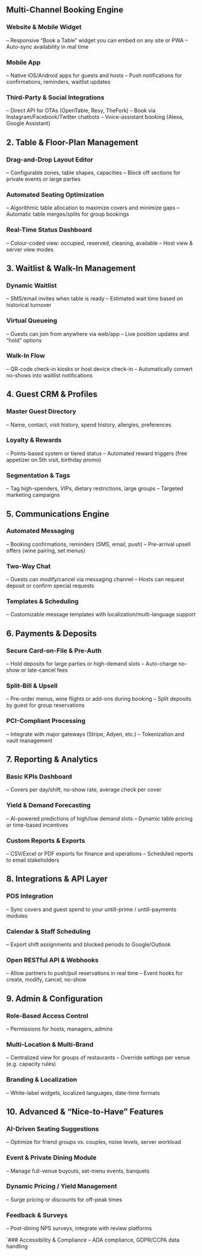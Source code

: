 ## Multi-Channel Booking Engine

### Website & Mobile Widget
– Responsive “Book a Table” widget you can embed on any site or PWA
– Auto-sync availability in real time

### Mobile App
– Native iOS/Android apps for guests and hosts
– Push notifications for confirmations, reminders, waitlist updates

### Third-Party & Social Integrations
– Direct API for OTAs (OpenTable, Resy, TheFork)
– Book via Instagram/Facebook/Twitter chatbots
– Voice-assistant booking (Alexa, Google Assistant)

## 2. Table & Floor-Plan Management

### Drag-and-Drop Layout Editor
– Configurable zones, table shapes, capacities
– Block off sections for private events or large parties

### Automated Seating Optimization
– Algorithmic table allocation to maximize covers and minimize gaps
– Automatic table merges/splits for group bookings

### Real-Time Status Dashboard
– Colour-coded view: occupied, reserved, cleaning, available
– Host view & server view modes

## 3. Waitlist & Walk-In Management
### Dynamic Waitlist
– SMS/email invites when table is ready
– Estimated wait time based on historical turnover

### Virtual Queueing
– Guests can join from anywhere via web/app
– Live position updates and “hold” options

### Walk-In Flow
– QR-code check-in kiosks or host device check-in
– Automatically convert no-shows into waitlist notifications

## 4. Guest CRM & Profiles
### Master Guest Directory
– Name, contact, visit history, spend history, allergies, preferences

### Loyalty & Rewards
– Points-based system or tiered status
– Automated reward triggers (free appetizer on 5th visit, birthday promo)

### Segmentation & Tags
– Tag high-spenders, VIPs, dietary restrictions, large groups
– Targeted marketing campaigns

## 5. Communications Engine
### Automated Messaging
– Booking confirmations, reminders (SMS, email, push)
– Pre-arrival upsell offers (wine pairing, set menus)

### Two-Way Chat
– Guests can modify/cancel via messaging channel
– Hosts can request deposit or confirm special requests

### Templates & Scheduling
– Customizable message templates with localization/multi-language support

## 6. Payments & Deposits
### Secure Card-on-File & Pre-Auth
– Hold deposits for large parties or high-demand slots
– Auto-charge no-show or late-cancel fees

### Split-Bill & Upsell
– Pre-order menus, wine flights or add-ons during booking
– Split deposits by guest for group reservations

### PCI-Compliant Processing
– Integrate with major gateways (Stripe, Adyen, etc.)
– Tokenization and vault management

## 7. Reporting & Analytics
### Basic KPIs Dashboard
– Covers per day/shift, no-show rate, average check per cover

### Yield & Demand Forecasting
– AI-powered predictions of high/low demand slots
– Dynamic table pricing or time-based incentives

### Custom Reports & Exports
– CSV/Excel or PDF exports for finance and operations
– Scheduled reports to email stakeholders

## 8. Integrations & API Layer
### POS Integration
– Sync covers and guest spend to your untill-prime / untill-payments modules

### Calendar & Staff Scheduling
– Export shift assignments and blocked periods to Google/Outlook

### Open RESTful API & Webhooks
– Allow partners to push/pull reservations in real time
– Event hooks for create, modify, cancel, no-show

## 9. Admin & Configuration
### Role-Based Access Control
– Permissions for hosts, managers, admins

### Multi-Location & Multi-Brand
– Centralized view for groups of restaurants
– Override settings per venue (e.g. capacity rules)

### Branding & Localization
– White-label widgets, localized languages, date-time formats

## 10. Advanced & “Nice-to-Have” Features
### AI-Driven Seating Suggestions
– Optimize for friend groups vs. couples, noise levels, server workload

### Event & Private Dining Module
– Manage full-venue buyouts, set-menu events, banquets

### Dynamic Pricing / Yield Management
– Surge pricing or discounts for off-peak times

### Feedback & Surveys
– Post-dining NPS surveys, integrate with review platforms

`### Accessibility & Compliance
– ADA compliance, GDPR/CCPA data handling
